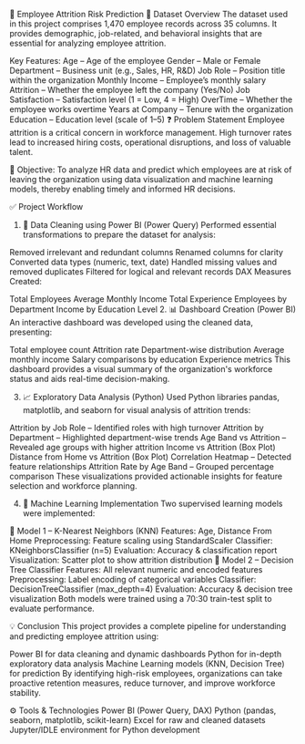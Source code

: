 🧠 Employee Attrition Risk Prediction
📁 Dataset Overview
The dataset used in this project comprises 1,470 employee records across 35 columns. It provides demographic, job-related, and behavioral insights that are essential for analyzing employee attrition.

Key Features:
Age – Age of the employee
Gender – Male or Female
Department – Business unit (e.g., Sales, HR, R&D)
Job Role – Position title within the organization
Monthly Income – Employee’s monthly salary
Attrition – Whether the employee left the company (Yes/No)
Job Satisfaction – Satisfaction level (1 = Low, 4 = High)
OverTime – Whether the employee works overtime
Years at Company – Tenure with the organization
Education – Education level (scale of 1–5)
❓ Problem Statement
Employee attrition is a critical concern in workforce management. High turnover rates lead to increased hiring costs, operational disruptions, and loss of valuable talent.

🎯 Objective:
To analyze HR data and predict which employees are at risk of leaving the organization using data visualization and machine learning models, thereby enabling timely and informed HR decisions.

✅ Project Workflow
1. 🧹 Data Cleaning using Power BI (Power Query)
Performed essential transformations to prepare the dataset for analysis:

Removed irrelevant and redundant columns
Renamed columns for clarity
Converted data types (numeric, text, date)
Handled missing values and removed duplicates
Filtered for logical and relevant records
DAX Measures Created:

Total Employees
Average Monthly Income
Total Experience
Employees by Department
Income by Education Level
2. 📊 Dashboard Creation (Power BI)
An interactive dashboard was developed using the cleaned data, presenting:

Total employee count
Attrition rate
Department-wise distribution
Average monthly income
Salary comparisons by education
Experience metrics
This dashboard provides a visual summary of the organization's workforce status and aids real-time decision-making.

3. 📈 Exploratory Data Analysis (Python)
Used Python libraries pandas, matplotlib, and seaborn for visual analysis of attrition trends:

Attrition by Job Role – Identified roles with high turnover
Attrition by Department – Highlighted department-wise trends
Age Band vs Attrition – Revealed age groups with higher attrition
Income vs Attrition (Box Plot)
Distance from Home vs Attrition (Box Plot)
Correlation Heatmap – Detected feature relationships
Attrition Rate by Age Band – Grouped percentage comparison
These visualizations provided actionable insights for feature selection and workforce planning.

4. 🤖 Machine Learning Implementation
Two supervised learning models were implemented:

🔹 Model 1 – K-Nearest Neighbors (KNN)
Features: Age, Distance From Home
Preprocessing: Feature scaling using StandardScaler
Classifier: KNeighborsClassifier (n=5)
Evaluation: Accuracy & classification report
Visualization: Scatter plot to show attrition distribution
🔹 Model 2 – Decision Tree Classifier
Features: All relevant numeric and encoded features
Preprocessing: Label encoding of categorical variables
Classifier: DecisionTreeClassifier (max_depth=4)
Evaluation: Accuracy & decision tree visualization
Both models were trained using a 70:30 train-test split to evaluate performance.

💡 Conclusion
This project provides a complete pipeline for understanding and predicting employee attrition using:

Power BI for data cleaning and dynamic dashboards
Python for in-depth exploratory data analysis
Machine Learning models (KNN, Decision Tree) for prediction
By identifying high-risk employees, organizations can take proactive retention measures, reduce turnover, and improve workforce stability.

⚙️ Tools & Technologies
Power BI (Power Query, DAX)
Python (pandas, seaborn, matplotlib, scikit-learn)
Excel for raw and cleaned datasets
Jupyter/IDLE environment for Python development
